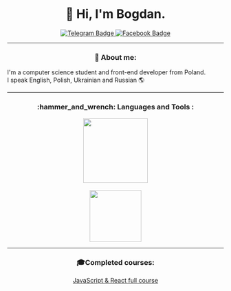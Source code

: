 <h1 align="center">👋 Hi, I'm Bogdan.</h3>

<p align="center">
  <a href="https://t.me/bagtirr">
    <img src="https://img.shields.io/badge/Telegram-1A1B26?style=for-the-badge&logo=telegram&logoColor=white" alt="Telegram Badge"/>
   </a>
  <a href="https://www.facebook.com/bogdan.derdz/">
    <img src="https://img.shields.io/badge/Facebook-1A1B26?style=for-the-badge&logo=facebook&logoColor=white" alt="Facebook Badge"/>
   </a>
</p>

---

<h3 align="center">📕 About me:</h3>

<p>
  I'm a computer science student and front-end developer from Poland.
    <br>
  I speak English, Polish, Ukrainian and Russian 🌎
 
</p>

---

<h3 align="center">:hammer_and_wrench: Languages and Tools :</h3>

<div align="center">
  <img height=150 align="center" src="https://github-readme-stats-sigma-five.vercel.app/api/top-langs/?username=bogdan-derdz&layout=compact&theme=dracula&hide_border=true" />
  <br>
  <br>
  <img height=120 align="center" src="https://skillicons.dev/icons?i=python,cpp,swift,js,ts,git&perline=3"/>
</div>

---

<h3 align="center">🎓Completed courses:</h3>

<div align="center">

<a href="https://www.udemy.com/certificate/UC-1d930940-a7fa-4a69-8b04-13cbb998e2d9/">JavaScript & React full course</a>
</div>

